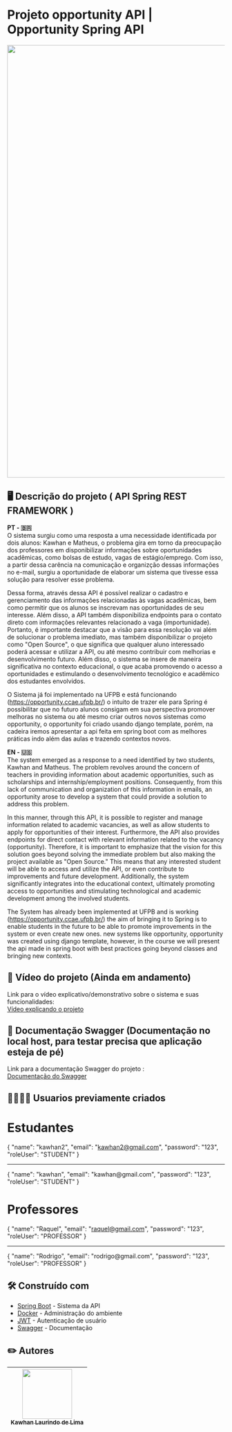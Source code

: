 # Projeto opportunity API | Opportunity Spring API

<img src="https://i.imgur.com/W1Zhrjv.png" width="1000" />

## 🖥️ Descrição do projeto ( API Spring REST FRAMEWORK )

**PT - 🇧🇷**  
O sistema surgiu como uma resposta a uma necessidade identificada por dois alunos: Kawhan e Matheus, o problema gira em torno da preocupação dos professores em disponibilizar informações sobre oportunidades acadêmicas, como bolsas de estudo, vagas de estágio/emprego. Com isso, a partir dessa carência na comunicação e organizção dessas informações no e-mail, surgiu a oportunidade de elaborar um sistema que tivesse essa solução para resolver esse problema.  

Dessa forma, através dessa API é possível realizar o cadastro e gerenciamento das informações relacionadas às vagas acadêmicas, bem como permitir que os alunos se inscrevam nas oportunidades de seu interesse. Além disso, a API também disponibiliza endpoints para o contato direto com informações relevantes relacionado a vaga (importunidade). Portanto, é importante destacar que a visão para essa resolução vai além de solucionar o problema imediato, mas também disponibilizar o projeto como "Open Source", o que significa que qualquer aluno interessado poderá acessar e utilizar a API, ou até mesmo contribuir com melhorias e desenvolvimento futuro. Além disso, o sistema se insere de maneira significativa no contexto educacional, o que acaba promovendo o acesso a oportunidades e estimulando o desenvolvimento tecnológico e acadêmico dos estudantes envolvidos.

O Sistema já foi implementado na UFPB e está funcionando (https://opportunity.ccae.ufpb.br/) o intuito de trazer ele para Spring é possibilitar que no futuro alunos consigam em sua perspectiva promover melhoras no sistema ou até mesmo criar outros novos sistemas como opportunity, o opportunity foi criado usando django template, porém, na cadeira iremos apresentar a api feita em spring boot com as melhores práticas indo além das aulas e trazendo contextos novos. 

**EN - 🇺🇸**  
The system emerged as a response to a need identified by two students, Kawhan and Matheus. The problem revolves around the concern of teachers in providing information about academic opportunities, such as scholarships and internship/employment positions. Consequently, from this lack of communication and organization of this information in emails, an opportunity arose to develop a system that could provide a solution to address this problem.

In this manner, through this API, it is possible to register and manage information related to academic vacancies, as well as allow students to apply for opportunities of their interest. Furthermore, the API also provides endpoints for direct contact with relevant information related to the vacancy (opportunity). Therefore, it is important to emphasize that the vision for this solution goes beyond solving the immediate problem but also making the project available as "Open Source." This means that any interested student will be able to access and utilize the API, or even contribute to improvements and future development. Additionally, the system significantly integrates into the educational context, ultimately promoting access to opportunities and stimulating technological and academic development among the involved students.

The System has already been implemented at UFPB and is working (https://opportunity.ccae.ufpb.br/) the aim of bringing it to Spring is to enable students in the future to be able to promote improvements in the system or even create new ones. new systems like opportunity, opportunity was created using django template, however, in the course we will present the api made in spring boot with best practices going beyond classes and bringing new contexts.

## 🎥 Vídeo do projeto (Ainda em andamento)
Link para o vídeo explicativo/demonstrativo sobre o sistema e suas funcionalidades:  
[Vídeo explicando o projeto](https://google.com)

## 🔧 Documentação Swagger (Documentação no local host, para testar precisa que aplicação esteja de pé)
Link para a documentação Swagger do projeto :  
[Documentação do Swagger](http://localhost:8081/swagger-ui/index.html)

## 🙎‍♂️🙍‍♀️ Usuarios previamente criados

# Estudantes 
{
    "name": "kawhan2",
    "email": "kawhan2@gmail.com",
    "password": "123",
    "roleUser": "STUDENT"
}
<hr/>
{
    "name": "kawhan",
    "email": "kawhan@gmail.com",
    "password": "123",
    "roleUser": "STUDENT"
}

# Professores
{
    "name": "Raquel",
    "email": "raquel@gmail.com",
    "password": "123",
    "roleUser": "PROFESSOR"
}
<hr/>
{
    "name": "Rodrigo",
    "email": "rodrigo@gmail.com",
    "password": "123",
    "roleUser": "PROFESSOR"
}

## 🛠️ Construído com
* [Spring Boot](https://spring.io/projects/spring-boot) - Sistema da API
* [Docker](https://www.docker.com/) - Administração do ambiente
* [JWT](https://jwt.io/) - Autenticação de usuário
* [Swagger](https://swagger.io/) - Documentação

## ✏️ Autores
|  [<img src="https://avatars.githubusercontent.com/u/69232156?v=4" width=115><br><sub>Kawhan Laurindo de Lima</sub>](https://github.com/Kawhan) |
| :---: |
